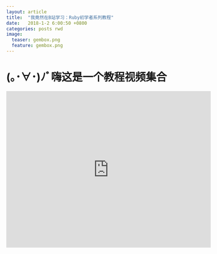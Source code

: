 ```yaml
---
layout: article
title:  "我竟然在B站学习：Ruby初学者系列教程"
date:   2018-1-2 6:00:50 +0800
categories: posts rwd
image:
  teaser: gembox.png
  feature: gembox.png
---
```



# (｡･∀･)ﾉﾞ嗨这是一个教程视频集合

<iframe width="544" height="415" src="https://www.bilibili.com/video/av8041477/?from=search&seid=12661634401413064983" frameborder="0" allowfullscreen></iframe>